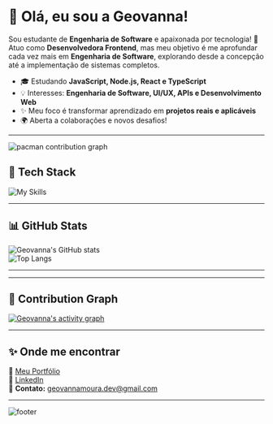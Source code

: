 # 💜 Olá, eu sou a Geovanna!

Sou estudante de **Engenharia de Software** e apaixonada por tecnologia! 🚀  
Atuo como **Desenvolvedora Frontend**, mas meu objetivo é me aprofundar cada vez mais em **Engenharia de Software**, explorando desde a concepção até a implementação de sistemas completos.

- 🎓 Estudando **JavaScript, Node.js, React e TypeScript**  
- 💡 Interesses: **Engenharia de Software, UI/UX, APIs e Desenvolvimento Web**  
- ✨ Meu foco é transformar aprendizado em **projetos reais e aplicáveis**  
- 🌍 Aberta a colaborações e novos desafios!

---

<picture>
  <source media="(prefers-color-scheme: dark)" srcset="https://raw.githubusercontent.com/gmourazz/gmourazz/output/pacman-contribution-graph-dark.svg">
  <source media="(prefers-color-scheme: light)" srcset="https://raw.githubusercontent.com/gmourazz/gmourazz/output/pacman-contribution-graph.svg">
  <img alt="pacman contribution graph" src="https://raw.githubusercontent.com/gmourazz/gmourazz/output/pacman-contribution-graph.svg">
</picture>


## 🚀 Tech Stack
![My Skills](https://skillicons.dev/icons?i=html,css,js,ts,react,nextjs,nodejs,git,figma,postgres,tailwind)

---

## 📊 GitHub Stats
![Geovanna's GitHub stats](https://github-readme-stats.vercel.app/api?username=gmourazz&show_icons=true&theme=dracula&count_private=true&include_all_commits=true)  
![Top Langs](https://github-readme-stats.vercel.app/api/top-langs/?username=gmourazz&layout=compact&theme=dracula)

---

---

## 🌸 Contribution Graph 
[![Geovanna's activity graph](https://github-readme-activity-graph.vercel.app/graph?username=gmourazz&bg_color=0d1117&color=ff69b4&line=ff69b4&point=ffffff&area=true&area_color=f472b6&hide_border=true)](https://github.com/Ashutosh00710/github-readme-activity-graph)

---

## ✨ Onde me encontrar
📌 [Meu Portfólio](https://geovannamoura.com.br)  
💼 [LinkedIn](https://www.linkedin.com/in/geovannamoura)  
📧 **Contato:** geovannamoura.dev@gmail.com  

---

![footer](https://capsule-render.vercel.app/api?type=waving&color=gradient&height=100&section=footer)

